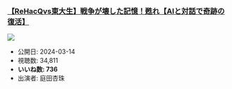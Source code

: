 ### [【ReHacQvs東大生】戦争が壊した記憶！甦れ【AIと対話で奇跡の復活】](https://www.youtube.com/watch?v=XBjt-VicRSM)
[![](https://img.youtube.com/vi/XBjt-VicRSM/sddefault.jpg)](https://www.youtube.com/watch?v=XBjt-VicRSM)
-   公開日: 2024-03-14
-   視聴数: 34,811
-   **いいね数: 736**
-   出演者: 庭田杏珠
